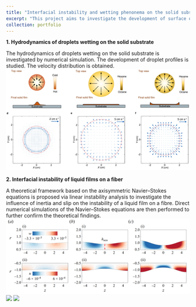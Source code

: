```yaml
---
title: "Interfacial instability and wetting phenonema on the solid substrate"
excerpt: "This project aims to investigate the development of surface on the solid substrate or the microfiber. <br/><img src='/images/2024NC-1.png'>"
collection: portfolio
---
```


__1. Hydrodynamics of droplets wetting on the solid substrate__

The hydrodynamics of droplets wetting on the solid substrate is investigated by numerical simulation. The development of droplet profiles is studied. The velocity distribution is obtained. 
<img src='/images/2024NC-1.png'>


__2. Interfacial instability of liquid films on a fiber__

A theoretical framework based on the axisymmetric Navier–Stokes equations is proposed via linear instability analysis to investigate the influence of inertia and slip on the instability of a liquid film on a fibre. Direct numerical simulations of the Navier–Stokes equations are then performed to further confirm the theoretical findings.
<img src='/images/2024JFM-1.png'>
<img src='/images/2024JFM-2.png'>
<img src='/images/2024JFM-3.png'>
